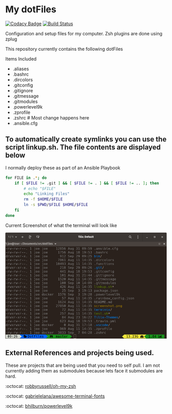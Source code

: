 # My dotFiles
[![Codacy Badge](https://api.codacy.com/project/badge/Grade/84d747ca9d8e4421afe9bef2055c40f2)](https://www.codacy.com/app/Findarato/dotFiles?utm_source=github.com&utm_medium=referral&utm_content=Findarato/dotFiles&utm_campaign=badger)
[![Build Status](https://travis-ci.org/Findarato/dotFiles.svg?branch=master)](https://travis-ci.org/Findarato/dotFiles)

Configuration and setup files for my computer. Zsh plugins are done using zplug


This repository currently contains the following dotFiles

Items Included

- .aliases
- .bashrc
- .dircolors
- .gitconfig
- .gitignore
- .gitmessage
- .gitmodules
- .powerlevel9k
- .zprofile
- .zshrc # Most change happens here
- .ansible.cfg

## To automatically create symlinks you can use the script linkup.sh. The file contents are displayed below
I normally deploy these as part of an Ansible Playbook

```bash
for FILE in .*; do
    if [ $FILE != .git ] && [ $FILE != . ] && [ $FILE != .. ]; then
        # echo "$FILE"
        echo "Linking Files"
        rm -f $HOME/$FILE
        ln -s $PWD/$FILE $HOME/$FILE
    fi
done
```

Current Screenshot of what the terminal will look like

![Screen Shot in terminix](screenshot.png)

## External References and projects being used.

These are projects that are being used that you need to self pull. I am not currently adding them as submodules because lets face it submodules are hard.

:octocat: [robbyrussell/oh-my-zsh][ad5c686c]

:octocat: [gabrielelana/awesome-terminal-fonts][e5317611]

:octocat: [bhilburn/powerlevel9k][9a267dc7]

[9a267dc7]: https://github.com/bhilburn/powerlevel9k "Github"
[ad5c686c]: https://github.com/robbyrussell/oh-my-zsh "Github"
[e5317611]: https://github.com/gabrielelana/awesome-terminal-fonts "Github"
